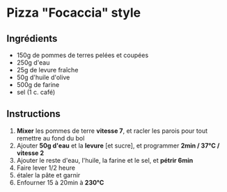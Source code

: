 # Pizza "Focaccia" style

## Ingrédients

- 150g de pommes de terres pelées et coupées
- 250g d'eau
- 25g de levure fraîche
- 50g d'huile d'olive
- 500g de farine
- sel (1 c. café)

## Instructions

1. **Mixer** les pommes de terre **vitesse 7**, et racler les parois pour tout remettre au fond du bol
2. Ajouter **50g d'eau** et la **levure** [et sucre], et programmer **2min / 37°C / vitesse 2**
3. Ajouter le reste d'eau, l'huile, la farine et le sel, et **pétrir 6min**
4. Faire lever 1/2 heure
5. étaler la pâte et garnir
6. Enfourner 15 à 20min à **230°C**

